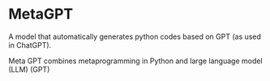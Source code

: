 # MetaGPT

A model that automatically generates python codes based on GPT (as used in ChatGPT).

Meta GPT combines metaprogramming in Python and large language model (LLM) (GPT) 
